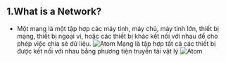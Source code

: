 ## 1.What is a Network?
- Một mạng là một tập hợp các máy tính, máy chủ, máy tính lớn, thiết bị mạng, thiết bị ngoại vi, hoặc các thiết bị khác kết nối với nhau để cho phép việc chia sẻ dữ liệu.
![Atom](https://i.imgur.com/ZReN6cj.png)  Mạng là tập hợp tất cả các thiết bị được kết nối với nhau bằng phương tiện truyền tải vật lý
 ![Atom](https://upload.wikimedia.org/wikipedia/commons/9/96/NetworkTopologies.png)

